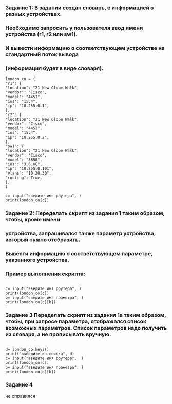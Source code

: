 ### Задание 1: В задании создан словарь, с информацией о разных устройствах.
### Необходимо запросить у пользователя ввод имени устройства (r1, r2 или sw1).
### И вывести информацию о соответствующем устройстве на стандартный поток вывода
### (информация будет в виде словаря).


```
london_co = {
"r1": {
"location": "21 New Globe Walk",
"vendor": "Cisco",
"model": "4451",
"ios": "15.4",
"ip": "10.255.0.1",
},
"r2": {
"location": "21 New Globe Walk",
"vendor": "Cisco",
"model": "4451",
"ios": "15.4",
"ip": "10.255.0.2",
},
"sw1": {
"location": "21 New Globe Walk",
"vendor": "Cisco",
"model": "3850",
"ios": "3.6.XE",
"ip": "10.255.0.101",
"vlans": "10,20,30",
"routing": True,
},
}

c= input("введите имя роутера", )
print(london_co[c])

```


### Задание 2: Переделать скрипт из задания 1 таким образом, чтобы, кроме имени
### устройства, запрашивался также параметр устройства, который нужно отобразить.
### Вывести информацию о соответствующем параметре, указанного устройства.
### Пример выполнения скрипта:

```

c= input("введите имя роутера", )
print(london_co[c])
b= input("введите имя праметра", )
print(london_co[c][b])

```


### Задание 3 Переделать скрипт из задания 1a таким образом, чтобы, при запросе параметра, отображался список возможных параметров. Список параметров надо получить из словаря, а  не прописывать вручную.

```

d= london_co.keys()
print("выберите из списка", d)
c= input("введите имя роутера",  )
print(london_co[c])
b= input("введите имя праметра", )
print(london_co[c][b])

```


### Задание 4 

не справился
